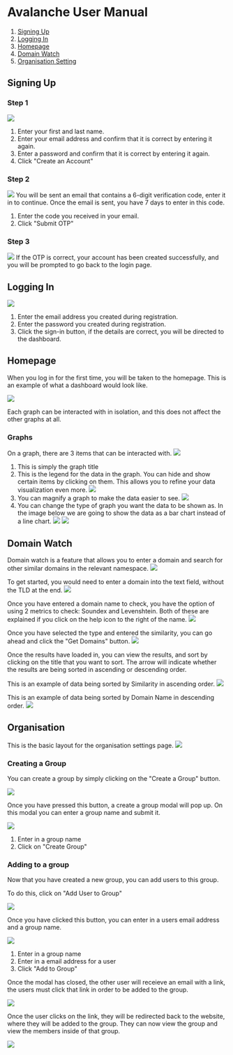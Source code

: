 # Avalanche User Manual
1. [Signing Up](#signing-up)
2. [Logging In](#logging-in)
3. [Homepage](#homepage)
4. [Domain Watch](#domain-watch)
5. [Organisation Setting](#organisation)

## Signing Up
### Step 1
![](https://astonmartin.sloththe.dev/isawesome/2d55b0e8-2735-4bf2-8eb6-cc61e441f4d7.png)
1. Enter your first and last name.
2. Enter your email address and confirm that it is correct by entering it again.
3. Enter a password and confirm that it is correct by entering it again.
4. Click "Create an Account"
### Step 2
![](https://astonmartin.sloththe.dev/isawesome/ff662ead-677f-4dec-ba7a-397b502e5688.png)
You will be sent an email that contains a 6-digit verification code, enter it in to continue. Once the email is sent, you have 7 days to enter in this code.
1. Enter the code you received in your email.
2. Click "Submit OTP"
### Step 3
![](https://astonmartin.sloththe.dev/isawesome/a76bc372-903a-4755-8ff4-531b8b7210c4.png)
If the OTP is correct, your account has been created successfully, and you will be prompted to go back to the login page.

## Logging In
![](https://astonmartin.sloththe.dev/isawesome/a00f9dc5-67ca-4492-a984-809f3ad1c53e.png)
1. Enter the email address you created during registration.
2. Enter the password you created during registration.
3. Click the sign-in button, if the details are correct, you will be directed to the dashboard.

## Homepage
When you log in for the first time, you will be taken to the homepage. This is an example of what a dashboard would look like.

![](https://astonmartin.sloththe.dev/isawesome/8f40b441-fe1f-4476-9f1b-426cebada185.png)

Each graph can be interacted with in isolation, and this does not affect the other graphs at all.

### Graphs
On a graph, there are 3 items that can be interacted with.
![](https://astonmartin.sloththe.dev/isawesome/88cbbcec-3e2c-4ac5-a6a3-9d90217c5665.png)
1. This is simply the graph title
2. This is the legend for the data in the graph. You can hide and show certain items by clicking on them. This allows you to refine your data visualization even more.
   ![](https://astonmartin.sloththe.dev/isawesome/513f6e8c-4ad8-466f-a8ef-7a55d2bea2da.png)
3. You can magnify a graph to make the data easier to see.
   ![](https://astonmartin.sloththe.dev/isawesome/78fc303c-9ce0-451b-a1d7-3a03d0743dea.png)
4. You can change the type of graph you want the data to be shown as. In the image below we are going to show the data as a bar chart instead of a line chart.
   ![](https://astonmartin.sloththe.dev/isawesome/e87b0316-f114-40a4-b421-322c7461d6a0.png)
   ![](https://astonmartin.sloththe.dev/isawesome/fa26343b-2cba-4392-bd20-c05791a2066c.png)

## Domain Watch
Domain watch is a feature that allows you to enter a domain and search for other similar domains in the relevant namespace.
![](https://astonmartin.sloththe.dev/isawesome/fae78b2c-972c-44df-bdab-ad9b7586b31c.png)

To get started, you would need to enter a domain into the text field, without the TLD at the end.
![](https://astonmartin.sloththe.dev/isawesome/648cf14c-cd5e-4299-83ad-884d7b5951f9.png)

Once you have entered a domain name to check, you have the option of using 2 metrics to check: Soundex and Levenshtein. Both of these are explained if you click on the help icon to the right of the name.
![](https://astonmartin.sloththe.dev/isawesome/d2a1d670-d0d4-4b24-81c0-717cdea02f7d.png)

Once you have selected the type and entered the similarity, you can go ahead and click the "Get Domains" button.
![](https://astonmartin.sloththe.dev/isawesome/28594c26-3f4a-49dc-a389-8b57aba0599c.png)

Once the results have loaded in, you can view the results, and sort by clicking on the title that you want to sort. The arrow will indicate whether the results are being sorted in ascending or descending order.

This is an example of data being sorted by Similarity in ascending order.
![](https://astonmartin.sloththe.dev/isawesome/1dc29da3-1276-42c4-b27c-5b164a0d18f0.png)

This is an example of data being sorted by Domain Name in descending order.
![](https://astonmartin.sloththe.dev/isawesome/1c0dc8ef-5c9e-45d0-9997-f21ea431cdc1.png)

## Organisation
This is the basic layout for the organisation settings page.
![](https://astonmartin.sloththe.dev/isawesome/4aa4cd48-531c-4c07-99e5-01f1a368bd06.png)

### Creating a Group
You can create a group by simply clicking on the "Create a Group" button.

![](https://astonmartin.sloththe.dev/isawesome/58066248-42ff-4596-a215-dff3129b1b28.png)

Once you have pressed this button, a create a group modal will pop up. On this modal you can enter a group name and submit it.

![](https://astonmartin.sloththe.dev/isawesome/00f1fb22-4d79-4a64-8ac8-fcd289cac26a.png)

1. Enter in a group name
2. Click on "Create Group"

### Adding to a group
Now that you have created a new group, you can add users to this group.

To do this, click on "Add User to Group"

![](https://astonmartin.sloththe.dev/isawesome/342a36cd-d836-4a9d-a79b-c8d55640efb9.png)

Once you have clicked this button, you can enter in a users email address and a group name.

![](https://astonmartin.sloththe.dev/isawesome/b655ac76-a862-44c7-9ecb-8bc62d41464e.png)

1. Enter in a group name
2. Enter in a email address for a user
3. Click "Add to Group"

Once the modal has closed, the other user will receieve an email with a link, the users must click that link in order to be added to the group.

![](https://astonmartin.sloththe.dev/isawesome/03f00155-d8b4-4da1-8f25-47a3b354d003.png)

Once the user clicks on the link, they will be redirected back to the website, where they will be added to the group. They can now view the group and view the members inside of that group.

![](https://astonmartin.sloththe.dev/isawesome/720e185a-57d9-4020-88e3-d82d0c81864d.png)
